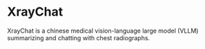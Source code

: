 # XrayChat
XrayChat is a chinese medical vision-language large model (VLLM)  summarizing and chatting with chest radiographs.

